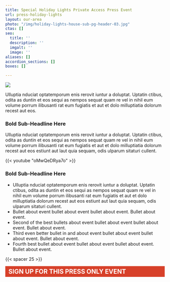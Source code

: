 ```yaml
---
title: Special Holiday Lights Private Access Press Event
url: press-holiday-lights
layout: our-area
photo: "/img/holiday-lights-house-sub-pg-header-03.jpg"
ctas: []
seo:
  title: ''
  description: ''
  imgalt: ''
  image: ''
aliases: []
accordion_sections: []
boxes: []

---
```

![](/img/Shore-Acres-Holiday-Lights-Collage-2.jpg)

Ulluptia nduciat optatemporum enis rerovit iuntur a doluptat. Uptatin ctibus, odita as duntin et eos sequi as nempos sequat quam re vel in nihil eum volume porrum ilibusanti rat eum fugiatis et aut et dolo milluptiatia dolorum recest aut eos.

### Bold Sub-Headline Here

Ulluptia nduciat optatemporum enis rerovit iuntur a doluptat. Uptatin ctibus, odita as duntin et eos sequi as nempos sequat quam re vel in nihil eum volume porrum ilibusanti rat eum fugiatis et aut et dolo milluptiatia dolorum recest aut eos estiunt aut laut quia sequam, odis ulparum sitaturi cullent.

{{< youtube "oMwQeDRya7o" >}}

### Bold Sub-Headline Here

* Ulluptia nduciat optatemporum enis rerovit iuntur a doluptat. Uptatin ctibus, odita as duntin et eos sequi as nempos sequat quam re vel in nihil eum volume porrum ilibusanti rat eum fugiatis et aut et dolo milluptiatia dolorum recest aut eos estiunt aut laut quia sequam, odis ulparum sitaturi cullent.
* Bullet about event bullet about event bullet about event. Bullet about event.
* Second of the best bullets about event bullet about event bullet about event. Bullet about event.
* Third even better bullet in and about event bullet about event bullet about event. Bullet about event.
* Fourth best bullet about event bullet about event bullet about event. Bullet about event.

{{< spacer 25 >}} <div style="background-color:#d74029; color:#ffffff; font-size: 1.4em; font-weight:bold;padding:5px 5px 5px 10px"> SIGN UP FOR THIS PRESS ONLY EVENT</div>

<script type="text/javascript" src="https://form.jotform.com/jsform/222785805493163"></script>